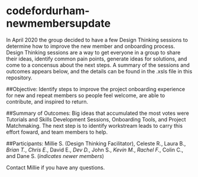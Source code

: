 # codefordurham-newmembersupdate

In April 2020 the group decided to have a few Design Thinking sessions to determine how to improve the new member and onboarding process. Design Thinking sessions are a way to get everyone in a group to share their ideas, identify common pain points, generate ideas for solutions, and come to a concensus about the next steps. A summary of the sessions and outcomes appears below, and the details can be found in the .xsls file in this repository. 

##Objective:
Identify steps to improve the project onboarding experience for new and repeat members so people feel welcome, are able to contribute, and inspired to return.	

##Summary of Outcomes:
Big ideas that accumulated the most votes were Tutorials and Skills Development Sessions, Onboarding Tools, and Project Matchmaking. The next step is to identify workstream leads to carry this effort foward, and team members to help.

##Participants:
Millie S. (Design Thinking Facilitator), Celeste R., Laura B., *Brian T.*, *Chris E.*, David E., *Dev D.*, John S., *Kevin M.*, *Rachel F.*, Colin C., and Dane S. (*indicates newer members*)

Contact Millie if you have any questions.
